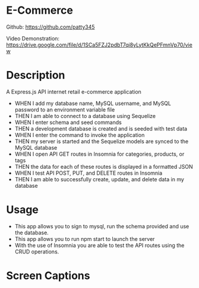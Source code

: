 # E-Commerce

Github: https://github.com/patty345

Video Demonstration: https://drive.google.com/file/d/1SCa5FZJ2pdbT7qi8yLytKkQePFmnVp70/view 

# Description

A Express.js API internet retail e-commerce application 

- WHEN I add my database name, MySQL username, and MySQL password to an environment variable file
- THEN I am able to connect to a database using Sequelize
- WHEN I enter schema and seed commands
- THEN a development database is created and is seeded with test data
- WHEN I enter the command to invoke the application
- THEN my server is started and the Sequelize models are synced to the MySQL database
- WHEN I open API GET routes in Insomnia for categories, products, or tags
- THEN the data for each of these routes is displayed in a formatted JSON
- WHEN I test API POST, PUT, and DELETE routes in Insomnia
- THEN I am able to successfully create, update, and delete data in my database

# Usage

- This app allows you to sign to mysql, run the schema provided and use the database.
- This app allows you to run npm start to launch the server
- With the use of Insomnia you are able to test the API routes using the CRUD operations.

# Screen Captions


